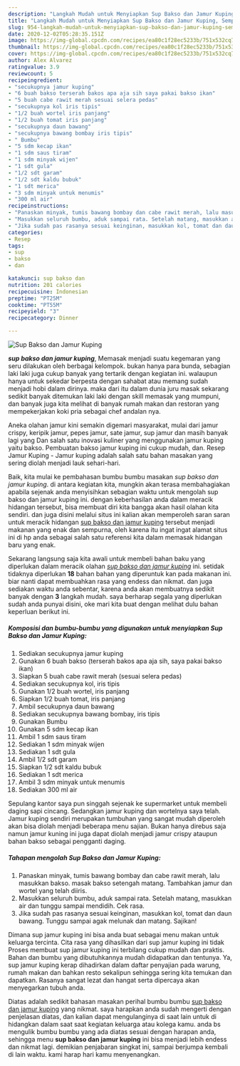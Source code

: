 ```yaml
---
description: "Langkah Mudah untuk Menyiapkan Sup Bakso dan Jamur Kuping, Sempurna"
title: "Langkah Mudah untuk Menyiapkan Sup Bakso dan Jamur Kuping, Sempurna"
slug: 954-langkah-mudah-untuk-menyiapkan-sup-bakso-dan-jamur-kuping-sempurna
date: 2020-12-02T05:28:35.151Z
image: https://img-global.cpcdn.com/recipes/ea80c1f28ec5233b/751x532cq70/sup-bakso-dan-jamur-kuping-foto-resep-utama.jpg
thumbnail: https://img-global.cpcdn.com/recipes/ea80c1f28ec5233b/751x532cq70/sup-bakso-dan-jamur-kuping-foto-resep-utama.jpg
cover: https://img-global.cpcdn.com/recipes/ea80c1f28ec5233b/751x532cq70/sup-bakso-dan-jamur-kuping-foto-resep-utama.jpg
author: Alex Alvarez
ratingvalue: 3.9
reviewcount: 5
recipeingredient:
- "secukupnya jamur kuping"
- "6 buah bakso terserah bakos apa aja sih saya pakai bakso ikan"
- "5 buah cabe rawit merah sesuai selera pedas"
- "secukupnya kol iris tipis"
- "1/2 buah wortel iris panjang"
- "1/2 buah tomat iris panjang"
- "secukupnya daun bawang"
- "secukupnya bawang bombay iris tipis"
- " Bumbu"
- "5 sdm kecap ikan"
- "1 sdm saus tiram"
- "1 sdm minyak wijen"
- "1 sdt gula"
- "1/2 sdt garam"
- "1/2 sdt kaldu bubuk"
- "1 sdt merica"
- "3 sdm minyak untuk menumis"
- "300 ml air"
recipeinstructions:
- "Panaskan minyak, tumis bawang bombay dan cabe rawit merah, lalu masukkan bakso. masak bakso setengah matang. Tambahkan jamur dan wortel yang telah diiris."
- "Masukkan seluruh bumbu, aduk sampai rata. Setelah matang, masukkan air dan tunggu sampai mendidih. Cek rasa."
- "Jika sudah pas rasanya sesuai keinginan, masukkan kol, tomat dan daun bawang. Tunggu sampai agak melunak dan matang. Sajikan!"
categories:
- Resep
tags:
- sup
- bakso
- dan

katakunci: sup bakso dan 
nutrition: 201 calories
recipecuisine: Indonesian
preptime: "PT25M"
cooktime: "PT55M"
recipeyield: "3"
recipecategory: Dinner

---
```



![Sup Bakso dan Jamur Kuping](https://img-global.cpcdn.com/recipes/ea80c1f28ec5233b/751x532cq70/sup-bakso-dan-jamur-kuping-foto-resep-utama.jpg)

<b><i>sup bakso dan jamur kuping</i></b>, Memasak menjadi suatu kegemaran yang seru dilakukan oleh berbagai kelompok. bukan hanya para bunda, sebagian laki laki juga cukup banyak yang tertarik dengan kegiatan ini. walaupun hanya untuk sekedar berpesta dengan sahabat atau memang sudah menjadi hobi dalam dirinya. maka dari itu dalam dunia juru masak sekarang sedikit banyak ditemukan laki laki dengan skill memasak yang mumpuni, dan banyak juga kita melihat di banyak rumah makan dan restoran yang mempekerjakan koki pria sebagai chef andalan nya.

Aneka olahan jamur kini semakin digemari masyarakat, mulai dari jamur crispy, keripik jamur, pepes jamur, sate jamur, sup jamur dan masih banyak lagi yang Dan salah satu inovasi kuliner yang menggunakan jamur kuping yaitu bakso. Pembuatan bakso jamur kuping ini cukup mudah, dan. Resep Jamur Kuping - Jamur kuping adalah salah satu bahan masakan yang sering diolah menjadi lauk sehari-hari.

Baik, kita mulai ke pembahasan bumbu bumbu masakan <i>sup bakso dan jamur kuping</i>. di antara kegiatan kita, mungkin akan terasa membahagiakan apabila sejenak anda menyisihkan sebagian waktu untuk mengolah sup bakso dan jamur kuping ini. dengan keberhasilan anda dalam meracik hidangan tersebut, bisa membuat diri kita bangga akan hasil olahan kita sendiri. dan juga disini melalui situs ini kalian akan memperoleh saran saran untuk meracik hidangan <u>sup bakso dan jamur kuping</u> tersebut menjadi makanan yang enak dan sempurna, oleh karena itu ingat ingat alamat situs ini di hp anda sebagai salah satu referensi kita dalam memasak hidangan baru yang enak.


Sekarang langsung saja kita awali untuk membeli bahan baku yang diperlukan dalam meracik olahan <u><i>sup bakso dan jamur kuping</i></u> ini. setidak tidaknya diperlukan <b>18</b> bahan bahan yang diperuntuk kan pada makanan ini. biar nanti dapat membuahkan rasa yang endess dan nikmat. dan juga sediakan waktu anda sebentar, karena anda akan membuatnya sedikit banyak dengan <b>3</b> langkah mudah. saya berharap segala yang diperlukan sudah anda punyai disini, oke mari kita buat dengan melihat dulu bahan keperluan berikut ini.

<!--inarticleads1-->

##### Komposisi dan bumbu-bumbu yang digunakan untuk menyiapkan Sup Bakso dan Jamur Kuping:

1. Sediakan secukupnya jamur kuping
1. Gunakan 6 buah bakso (terserah bakos apa aja sih, saya pakai bakso ikan)
1. Siapkan 5 buah cabe rawit merah (sesuai selera pedas)
1. Sediakan secukupnya kol, iris tipis
1. Gunakan 1/2 buah wortel, iris panjang
1. Siapkan 1/2 buah tomat, iris panjang
1. Ambil secukupnya daun bawang
1. Sediakan secukupnya bawang bombay, iris tipis
1. Gunakan  Bumbu
1. Gunakan 5 sdm kecap ikan
1. Ambil 1 sdm saus tiram
1. Sediakan 1 sdm minyak wijen
1. Sediakan 1 sdt gula
1. Ambil 1/2 sdt garam
1. Siapkan 1/2 sdt kaldu bubuk
1. Sediakan 1 sdt merica
1. Ambil 3 sdm minyak untuk menumis
1. Sediakan 300 ml air


Sepulang kantor saya pun singgah sejenak ke supermarket untuk membeli daging sapi cincang. Sedangkan jamur kuping dan wortelnya saya telah. Jamur kuping sendiri merupakan tumbuhan yang sangat mudah diperoleh akan bisa diolah menjadi beberapa menu sajian. Bukan hanya direbus saja namun jamur kuning ini juga dapat diolah menjadi jamur crispy ataupun bahan bakso sebagai pengganti daging. 

<!--inarticleads2-->

##### Tahapan mengolah Sup Bakso dan Jamur Kuping:

1. Panaskan minyak, tumis bawang bombay dan cabe rawit merah, lalu masukkan bakso. masak bakso setengah matang. Tambahkan jamur dan wortel yang telah diiris.
1. Masukkan seluruh bumbu, aduk sampai rata. Setelah matang, masukkan air dan tunggu sampai mendidih. Cek rasa.
1. Jika sudah pas rasanya sesuai keinginan, masukkan kol, tomat dan daun bawang. Tunggu sampai agak melunak dan matang. Sajikan!


Dimana sup jamur kuping ini bisa anda buat sebagai menu makan untuk keluarga tercinta. Cita rasa yang dihasilkan dari sup jamur kuping ini tidak Proses membuat sup jamur kuping ini terbilang cukup mudah dan praktis. Bahan dan bumbu yang dibutuhkannya mudah didapatkan dan tentunya. Ya, sup jamur kuping kerap dihadirkan dalam daftar penyajian pada warung, rumah makan dan bahkan resto sekalipun sehingga sering kita temukan dan dapatkan. Rasanya sangat lezat dan hangat serta dipercaya akan menyegarkan tubuh anda. 

Diatas adalah sedikit bahasan masakan perihal bumbu bumbu <u>sup bakso dan jamur kuping</u> yang nikmat. saya harapkan anda sudah mengerti dengan penjelasan diatas, dan kalian dapat mengulanginya di saat lain untuk di hidangkan dalam saat saat kegiatan keluarga atau kolega kamu. anda bs mengulik bumbu bumbu yang ada diatas sesuai dengan harapan anda, sehingga menu <b>sup bakso dan jamur kuping</b> ini bisa menjadi lebih endess dan nikmat lagi. demikian penjabaran singkat ini, sampai berjumpa kembali di lain waktu. kami harap hari kamu menyenangkan.
